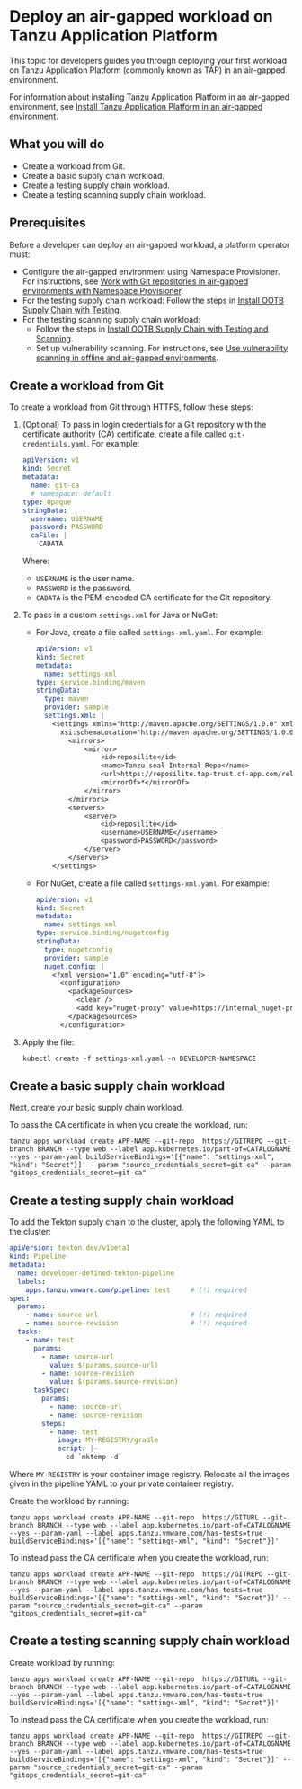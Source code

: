 # Deploy an air-gapped workload on Tanzu Application Platform

This topic for developers guides you through deploying your first workload on Tanzu Application Platform
(commonly known as TAP) in an air-gapped environment.

For information about installing Tanzu Application Platform in an air-gapped environment, see
[Install Tanzu Application Platform in an air-gapped environment](../install-offline/profile.hbs.md).

## <a id="you-will"></a>What you will do

- Create a workload from Git.
- Create a basic supply chain workload.
- Create a testing supply chain workload.
- Create a testing scanning supply chain workload.

## <a id="prereqs"></a>Prerequisites

Before a developer can deploy an air-gapped workload, a platform operator must:

- Configure the air-gapped environment using Namespace Provisioner.
  For instructions, see [Work with Git repositories in air-gapped environments with Namespace Provisioner](../namespace-provisioner/use-case7.hbs.md).
- For the testing supply chain workload: Follow the steps in [Install OOTB Supply Chain with Testing](add-test-and-security.hbs.md#install-OOTB-test).
- For the testing scanning supply chain workload:
  - Follow the steps in [Install OOTB Supply Chain with Testing and Scanning](add-test-and-security.hbs.md#install-OOTB-test-scan).
  - Set up vulnerability scanning. For instructions, see
  [Use vulnerability scanning in offline and air-gapped environments](../install-offline/scan-offline-airgap.hbs.md).

## <a id="create-workload"></a>Create a workload from Git

To create a workload from Git through HTTPS, follow these steps:

1. (Optional) To pass in login credentials for a Git repository with the certificate authority (CA)
   certificate, create a file called `git-credentials.yaml`. For example:

    ```yaml
    apiVersion: v1
    kind: Secret
    metadata:
      name: git-ca
      # namespace: default
    type: Opaque
    stringData:
      username: USERNAME
      password: PASSWORD
      caFile: |
        CADATA
    ```

    Where:

    - `USERNAME` is the user name.
    - `PASSWORD` is the password.
    - `CADATA` is the PEM-encoded CA certificate for the Git repository.

1. To pass in a custom `settings.xml` for Java or NuGet:

    - For Java, create a file called `settings-xml.yaml`. For example:

        ```yaml
        apiVersion: v1
        kind: Secret
        metadata:
          name: settings-xml
        type: service.binding/maven
        stringData:
          type: maven
          provider: sample
          settings.xml: |
            <settings xmlns="http://maven.apache.org/SETTINGS/1.0.0" xmlns:xsi="http://www.w3.org/2001/XMLSchema-instance"
              xsi:schemaLocation="http://maven.apache.org/SETTINGS/1.0.0 https://maven.apache.org/xsd/settings-1.0.0.xsd">
                <mirrors>
                    <mirror>
                        <id>reposilite</id>
                        <name>Tanzu seal Internal Repo</name>
                        <url>https://reposilite.tap-trust.cf-app.com/releases</url>
                        <mirrorOf>*</mirrorOf>
                    </mirror>
                </mirrors>
                <servers>
                    <server>
                        <id>reposilite</id>
                        <username>USERNAME</username>
                        <password>PASSWORD</password>
                    </server>
                </servers>
            </settings>
        ```

    - For NuGet, create a file called `settings-xml.yaml`. For example:

        ```yaml
        apiVersion: v1
        kind: Secret
        metadata:
          name: settings-xml
        type: service.binding/nugetconfig
        stringData:
          type: nugetconfig
          provider: sample
          nuget.config: |
            <?xml version="1.0" encoding="utf-8"?>
              <configuration>
                <packageSources>
                  <clear />
                  <add key="nuget-proxy" value=https://internal_nuget-proxy_fqdn/repository/nuget.org-proxy/index.json />
                </packageSources>
              </configuration>
        ```

1. Apply the file:

    ```console
    kubectl create -f settings-xml.yaml -n DEVELOPER-NAMESPACE
    ```

## <a id="create-basic-wkload"></a>Create a basic supply chain workload

Next, create your basic supply chain workload.

To pass the CA certificate in when you create the workload, run:

```console
tanzu apps workload create APP-NAME --git-repo  https://GITREPO --git-branch BRANCH --type web --label app.kubernetes.io/part-of=CATALOGNAME --yes --param-yaml buildServiceBindings='[{"name": "settings-xml", "kind": "Secret"}]' --param "source_credentials_secret=git-ca" --param "gitops_credentials_secret=git-ca"
```

## <a id="create-test-wkload"></a>Create a testing supply chain workload

To add the Tekton supply chain to the cluster, apply the following YAML to the cluster:

```yaml
apiVersion: tekton.dev/v1beta1
kind: Pipeline
metadata:
  name: developer-defined-tekton-pipeline
  labels:
    apps.tanzu.vmware.com/pipeline: test     # (!) required
spec:
  params:
    - name: source-url                       # (!) required
    - name: source-revision                  # (!) required
  tasks:
    - name: test
      params:
        - name: source-url
          value: $(params.source-url)
        - name: source-revision
          value: $(params.source-revision)
      taskSpec:
        params:
          - name: source-url
          - name: source-revision
        steps:
          - name: test
            image: MY-REGISTRY/gradle
            script: |-
              cd `mktemp -d`
```

Where `MY-REGISTRY` is your container image registry. Relocate all the images given in the pipeline YAML to your private container registry.

Create the workload by running:

```console
tanzu apps workload create APP-NAME --git-repo  https://GITURL --git-branch BRANCH --type web --label app.kubernetes.io/part-of=CATALOGNAME --yes --param-yaml --label apps.tanzu.vmware.com/has-tests=true buildServiceBindings='[{"name": "settings-xml", "kind": "Secret"}]'
```

To instead pass the CA certificate when you create the workload, run:

```console
tanzu apps workload create APP-NAME --git-repo  https://GITREPO --git-branch BRANCH --type web --label app.kubernetes.io/part-of=CATALOGNAME --yes --param-yaml --label apps.tanzu.vmware.com/has-tests=true buildServiceBindings='[{"name": "settings-xml", "kind": "Secret"}]' --param "source_credentials_secret=git-ca" --param "gitops_credentials_secret=git-ca"
```

## <a id="create-test-scan-wkload"></a>Create a testing scanning supply chain workload

Create workload by running:

```console
tanzu apps workload create APP-NAME --git-repo  https://GITURL --git-branch BRANCH --type web --label app.kubernetes.io/part-of=CATALOGNAME --yes --param-yaml --label apps.tanzu.vmware.com/has-tests=true buildServiceBindings='[{"name": "settings-xml", "kind": "Secret"}]'
```

To instead pass the CA certificate when you create the workload, run:

```console
tanzu apps workload create APP-NAME --git-repo  https://GITREPO --git-branch BRANCH --type web --label app.kubernetes.io/part-of=CATALOGNAME --yes --param-yaml --label apps.tanzu.vmware.com/has-tests=true buildServiceBindings='[{"name": "settings-xml", "kind": "Secret"}]' --param "source_credentials_secret=git-ca" --param "gitops_credentials_secret=git-ca"
```
